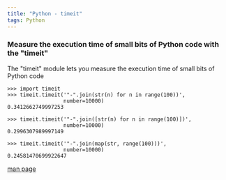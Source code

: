 ```yaml
---
title: "Python - timeit"
tags: Python
---
```



### Measure the execution time of small bits of Python code with the "timeit"


The "timeit" module lets you measure the execution time of small bits of Python code

```
>>> import timeit
>>> timeit.timeit('"-".join(str(n) for n in range(100))',
                  number=10000)
0.3412662749997253

>>> timeit.timeit('"-".join([str(n) for n in range(100)])',
                  number=10000)
0.2996307989997149

>>> timeit.timeit('"-".join(map(str, range(100)))',
                  number=10000)
0.24581470699922647
```

[man page]()
